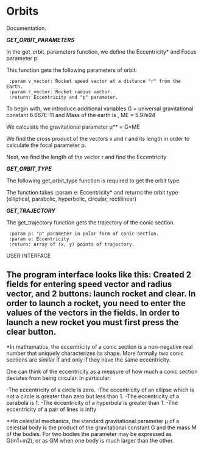 # Orbits

Documentation.

_**GET_ORBIT_PARAMETERS**_

In the get_orbit_parameters function, we define the Eccentricity* and Focus parameter p.

This function gets the following parameters of orbit:

     :param v_vector: Rocket speed vector at a distance "r" from the Earth.
     :param r_vector: Rocket radius vector.
     :return: Eccentricity and "p" parameter.

To begin with, we introduce additional variables G = universal gravitational constant 6.667E-11 and Mass of the earth is , ME = 5.97e24

We calculate the gravitational parameter μ** = G*ME

We find the cross product of the vectors v and r and its length in order to calculate the focal parameter p.

Next, we find the length of the vector r and find the Eccentricity

_**GET_ORBIT_TYPE**_

The following get_orbit_type function is required to get the orbit type.

The function takes :param e: Eccentricity* and returns the orbit type (elliptical, parabolic, hyperbolic, circular, rectilinear)

_**GET_TRAJECTORY**_

The get_trajectory function gets the trajectory of the conic section.

     :param p: "p" parameter in polar form of conic section.
     :param e: Eccentricity
     :return: Array of (x, y) points of trajectory.

USER INTERFACE

The program interface looks like this:
Created 2 fields for entering speed vector and radius vector, and 2 buttons: launch rocket and clear.
In order to launch a rocket, you need to enter the values of the vectors in the fields.
In order to launch a new rocket you must first press the clear button.
----------------------------------------------------------------------------------------------------------------------------------
*In mathematics, the eccentricity of a conic section is a non-negative real number that uniquely characterizes its shape.
More formally two conic sections are similar if and only if they have the same eccentricity.

One can think of the eccentricity as a measure of how much a conic section deviates from being circular. In particular:

-The eccentricity of a circle is zero.
-The eccentricity of an ellipse which is not a circle is greater than zero but less than 1.
-The eccentricity of a parabola is 1.
-The eccentricity of a hyperbola is greater than 1.
-The eccentricity of a pair of lines is infty


**In celestial mechanics, the standard gravitational parameter μ of a celestial body is the product of the gravitational constant G and the mass M of the bodies. For two bodies the parameter may be expressed as G(m1+m2), or as GM when one body is much larger than the other.
